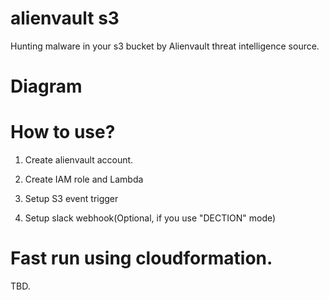 # alienvault s3
Hunting malware in your s3 bucket by Alienvault threat intelligence source.

# Diagram


# How to use?
1. Create alienvault account.

2. Create IAM role and Lambda

3. Setup S3 event trigger

4. Setup slack webhook(Optional, if you use "DECTION" mode)

# Fast run using cloudformation.
TBD.
